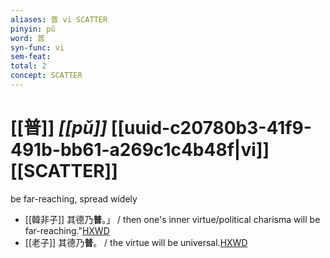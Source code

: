 ```yaml
---
aliases: 普 vi SCATTER
pinyin: pǔ
word: 普
syn-func: vi
sem-feat: 
total: 2
concept: SCATTER 
---
```

# [[普]] *[[pǔ]]*  [[uuid-c20780b3-41f9-491b-bb61-a269c1c4b48f|vi]] [[SCATTER]]
be far-reaching, spread widely
 - [[韓非子]] 其德乃**普**。」 / then one's inner virtue/political charisma will be far-reaching."[HXWD](https://hxwd.org/textview.html?location=KR3c0005_tls_020-171a.7)
 - [[老子]] 其德乃**普**。 / the virtue will be universal.[HXWD](https://hxwd.org/textview.html?location=KR5c0057_tls_054-1a.15)